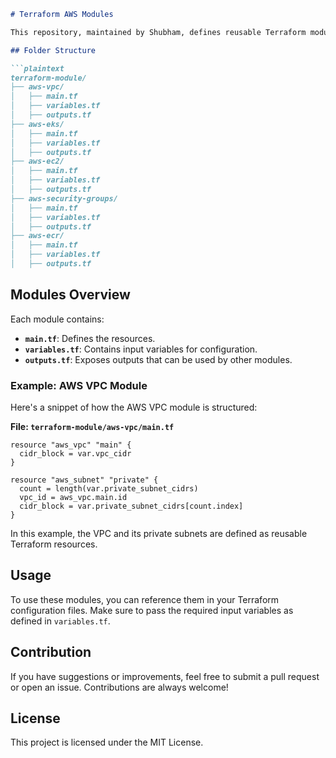 ```markdown
# Terraform AWS Modules

This repository, maintained by Shubham, defines reusable Terraform modules for various AWS resources. These modules are self-contained and can be called from other repositories, making resource management in AWS simpler and more efficient.

## Folder Structure

```plaintext
terraform-module/
├── aws-vpc/
│   ├── main.tf
│   ├── variables.tf
│   ├── outputs.tf
├── aws-eks/
│   ├── main.tf
│   ├── variables.tf
│   ├── outputs.tf
├── aws-ec2/
│   ├── main.tf
│   ├── variables.tf
│   ├── outputs.tf
├── aws-security-groups/
│   ├── main.tf
│   ├── variables.tf
│   ├── outputs.tf
├── aws-ecr/
│   ├── main.tf
│   ├── variables.tf
│   ├── outputs.tf
```

## Modules Overview

Each module contains:
- **`main.tf`**: Defines the resources.
- **`variables.tf`**: Contains input variables for configuration.
- **`outputs.tf`**: Exposes outputs that can be used by other modules.

### Example: AWS VPC Module

Here's a snippet of how the AWS VPC module is structured:

**File: `terraform-module/aws-vpc/main.tf`**

```hcl
resource "aws_vpc" "main" {
  cidr_block = var.vpc_cidr
}

resource "aws_subnet" "private" {
  count = length(var.private_subnet_cidrs)
  vpc_id = aws_vpc.main.id
  cidr_block = var.private_subnet_cidrs[count.index]
}
```

In this example, the VPC and its private subnets are defined as reusable Terraform resources.

## Usage

To use these modules, you can reference them in your Terraform configuration files. Make sure to pass the required input variables as defined in `variables.tf`.

## Contribution

If you have suggestions or improvements, feel free to submit a pull request or open an issue. Contributions are always welcome!

## License

This project is licensed under the MIT License.
```


